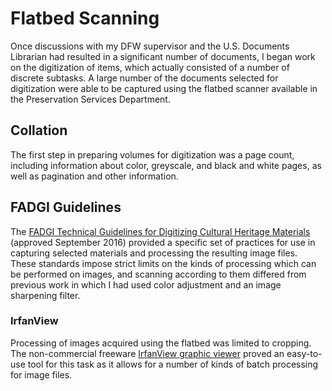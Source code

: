 # Flatbed Scanning  
Once discussions with my DFW supervisor and the U.S. Documents Librarian had resulted in a significant number of documents, I began work on the digitization of items, which actually consisted of a number of discrete subtasks. A large number of the documents selected for digitization were able to be captured using the flatbed scanner available in the Preservation Services Department.  
## Collation  
The first step in preparing volumes for digitization was a page count, including information about color, greyscale, and black and white pages, as well as pagination and other information.  
## FADGI Guidelines  
The <a href="http://www.digitizationguidelines.gov/guidelines/digitize-technical.html" target="blank">FADGI Technical Guidelines for Digitizing Cultural Heritage Materials</a> (approved September 2016) provided a specific set of practices for use in capturing selected materials and processing the resulting image files. These standards impose strict limits on the kinds of processing which can be performed on images, and scanning according to them differed from previous work in which I had used color adjustment and an image sharpening filter. 
### IrfanView  
Processing of images acquired using the flatbed was limited to cropping. The non-commercial freeware [IrfanView graphic viewer](https://www.irfanview.com/) proved an easy-to-use tool for this task as it allows for a number of kinds of batch processing for image files.  
